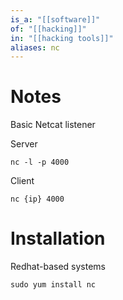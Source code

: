 ```yaml
---
is_a: "[[software]]"
of: "[[hacking]]"
in: "[[hacking tools]]"
aliases: nc
---
```

# Notes
Basic Netcat listener

Server
```
nc -l -p 4000
```

Client
```
nc {ip} 4000
```

# Installation
Redhat-based systems
```
sudo yum install nc
```